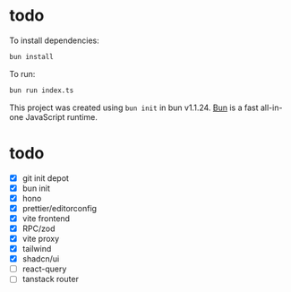 # todo

To install dependencies:

```bash
bun install
```

To run:

```bash
bun run index.ts
```

This project was created using `bun init` in bun v1.1.24. [Bun](https://bun.sh) is a fast all-in-one JavaScript runtime.

# todo
- [x] git init depot
- [x] bun init
- [x] hono
- [x] prettier/editorconfig
- [x] vite frontend
- [x] RPC/zod
- [x] vite proxy
- [x] tailwind
- [x] shadcn/ui
- [ ] react-query
- [ ] tanstack router
